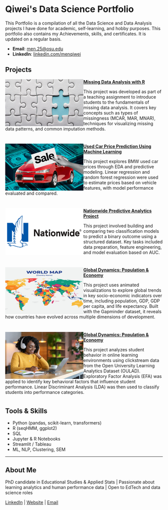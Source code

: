 # Qiwei's Data Science Portfolio

This Portfolio is a compilation of all the Data Science and Data Analysis projects I have done for academic, self-learning, and hobby purposes. This portfolio also contains my Achievements, skills, and certificates. It is updated on a regular basis.

- **Email**: [men.25@osu.edu](men.25@osu.edu)
- **LinkedIn**: [linkedin.com/menqiwei](https://www.linkedin.com/in/qiwei-men-012a341a7/)


## Projects

<img align="left" width="250" height="150" src="https://github.com/menqiwei/Portfolio/blob/main/Images/data_missing1.jpg"> **[Missing Data Analysis with R](https://github.com/menqiwei/Missing-Data-Imputation-Tutorial)**

This project was developed as part of a teaching assignment to introduce students to the fundamentals of missing data analysis. It covers key concepts such as types of missingness (MCAR, MAR, MNAR), techniques for visualizing missing data patterns, and common imputation methods. 

#

<img align="left" width="250" height="150" src="https://github.com/menqiwei/Portfolio/blob/main/Images/News-2023-Used-Car-Prices1.jpg"> **[Used Car Price Prediction Using Machine Learning](https://github.com/menqiwei/BMW-Used-Car-Price-Prediction)**

This project explores BMW used car prices through EDA and predictive modeling. Linear regression and random forest regression were used to estimate prices based on vehicle features, with model performance evaluated and compared.

#

<img align="left" width="250" height="150" src="https://github.com/menqiwei/Portfolio/blob/main/Images/Nationwide-Mutual-Insurance-Company-logo-2.png"> **[Nationwide Predictive Analytics Project](https://github.com/menqiwei/Nationwide-Modeling-Exercise)**

This project involved building and comparing two classification models to predict a binary outcome using a structured dataset. Key tasks included data preparation, feature engineering, and model evaluation based on AUC.

#

<img align="left" width="250" height="150" src="https://github.com/menqiwei/Portfolio/blob/main/Images/world_map.jpg"> **[Global Dynamics: Population & Economy](https://github.com/menqiwei/Gapminder-Visualization)**

This project uses animated visualizations to explore global trends in key socio-economic indicators over time, including population, GDP, GDP per capita, and life expectancy. Built with the Gapminder dataset, it reveals how countries have evolved across multiple dimensions of development.

#

<img align="left" width="250" height="150" src="https://github.com/menqiwei/Portfolio/blob/main/Images/online_learning.jpg"> **[Global Dynamics: Population & Economy](https://github.com/menqiwei/Open-University-Lerrning-Performance-Prediction)**

This project analyzes student behavior in online learning environments using clickstream data from the Open University Learning Analytics Dataset (OULAD). Exploratory Factor Analysis (EFA) was applied to identify key behavioral factors that influence student performance. Linear Discriminant Analysis (LDA) was then used to classify students into performance categories.

#

## Tools & Skills

- Python (pandas, scikit-learn, transformers)
- R (seqHMM, ggplot2)
- SQL
- Jupyter & R Notebooks
- Streamlit / Tableau
- ML, NLP, Clustering, SEM

---

## About Me

PhD candidate in Educational Studies & Applied Stats | Passionate about learning analytics and human performance data | Open to EdTech and data science roles

[LinkedIn](https://linkedin.com/in/yourprofile) | [Website](https://yourportfolio.com) | [Email](mailto:youremail@example.com)
